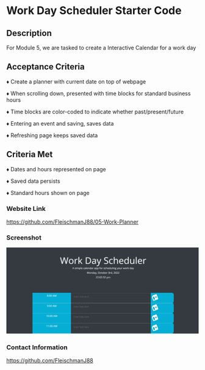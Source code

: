# Work Day Scheduler Starter Code

## <strong>Description</strong>

For Module 5, we are tasked to create a Interactive Calendar for a work day

## <strong>Acceptance Criteria</strong>

♦ Create a planner with current date on top of webpage

♦ When scrolling down, presented with time blocks for standard business hours

♦ Time blocks are color-coded to indicate whether past/present/future

♦ Entering an event and saving, saves data

♦ Refreshing page keeps saved data

## <strong>Criteria Met</strong>

♦ Dates and hours represented on page

♦ Saved data persists 

♦ Standard hours shown on page

### <strong>Website Link</strong>

https://github.com/FleischmanJ88/05-Work-Planner

### <strong>Screenshot</strong>

![](assets/Workday_Scheduler.png)

### <strong>Contact Information</strong>

https://github.com/FleischmanJ88